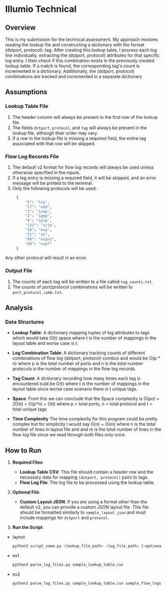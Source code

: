 # Illumio Technical

## Overview

This is my submission for the technical assessment. My approach involves reading the lookup file and constructing a dictionary with the format (dstport, protocol): tag. After creating this lookup table, I process each log line individually, extracting the (dstport, protocol) attributes for that specific log entry. I then check if this combination exists in the previously created lookup table. If a match is found, the corresponding tag's count is incremented in a dictionary. Additionally, the (dstport, protocol) combinations are tracked and incremented in a separate dictionary

## Assumptions

### Lookup Table File
1. The header column will always be present in the first row of the lookup file.
2. The fields `dstport`, `protocol`, and `tag` will always be present in the lookup file, although their order may vary.
3. If a row in the lookup file is missing a required field, the entire tag associated with that row will be skipped.

### Flow Log Records File
1. The default v2 format for flow log records will always be used unless otherwise specified in the inputs.
2. If a log entry is missing a required field, it will be skipped, and an error message will be printed to the terminal.
3. Only the following protocols will be used: 
```python
     {
         "6": "tcp",
         "17": "udp",
         "1": "icmp",
         "2": "igmp",
         "4": "ipip",
         "132": "sctp",
         "50": "esp",
         "51": "ah",
         "88": "eigrp",
         "89": "ospf"
     }
```
Any other protocol will result in an error.

### Output File
1. The counts of each tag will be written to a file called `tag_counts.txt`.
2. The counts of port/protocol combinations will be written to `port_protocol_comb.txt`.


## Analysis

### Data Structures
- **Lookup Table**: A dictionary mapping tuples of log attributes to tags which would take O(t) space where t is the number of mappings in the layout table and worse case is t.
- **Log Combination Table**: A dictionary tracking counts of different combinations of flow log (dstport, protocol) combos and would be O(p * n) where p is the total number of ports and n is the total number protocols is the number of mappings in the flow log records.
- **Tag Count**: A dictionary recording how many times each tag is encountered ould be O(t) where t is the number of mappings in the layout table since worse case scenario there is t unique tags.
- **Space**: From this we can conclude that the Space complexity is 
O(p*n) + 2*O(t) = O(p*n) + O(t) where p = total ports, n = total protocol and t = total unique tags 

- **Time Complexity** The time complexity for this program could be pretty complex but for simplicity I would say O(n) + O(m) where n is the total number of lines in layout file and and m is the total number of lines in the flow log file since we read through both files only once.
## How to Run

1. **Required Files**:
   - **Lookup Table CSV**: This file should contain a header row and the necessary data for mapping `(dstport, protocol)` pairs to tags.
   - **Flow Log File**: The log file to be processed using the lookup table.

2. **Optional File**:
   - **Custom Layout JSON**: If you are using a format other than the default v2, you can provide a custom JSON layout file. This file should be formatted similarly to `sample_layout.json` and must include mappings for `dstport` and `protocol`.

3. **Run the Script**:
- layout
   ```bash
   python3 script_name.py <lookup_file_path> <log_file_path> [<optional_json_layout>]
    ```
- ex1
    ```bash
    python3 parse_log_files.py sample_lookup_table.csv 
    ```
- ex2
    ```bash
   python3 parse_log_files.py sample_lookup_table.csv sample_flow_logs.txt  
    ```

